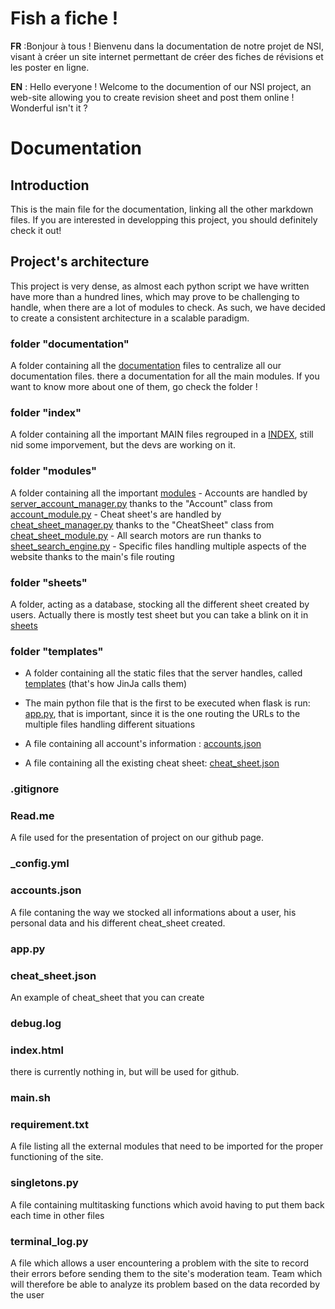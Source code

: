 # Fish a fiche !

**FR** :Bonjour à tous ! Bienvenu dans la documentation de notre projet de NSI, visant à créer un site internet permettant de créer des fiches de révisions et les poster en ligne.

**EN** : Hello everyone ! Welcome to the documention of our NSI project, an web-site allowing you to create revision sheet and post them online ! Wonderful isn't it ?

# Documentation

## Introduction

This is the main file for the documentation, linking all the other markdown files. If you are interested in developping this project, you should definitely check it out!

## Project's architecture

This project is very dense, as almost each python script we have written have more than a hundred lines, which may prove to be challenging to handle, when there are a lot of modules to check. As such, we have decided to create a consistent architecture in a scalable paradigm.

### folder "documentation"

A folder containing all the [documentation](/documentation) files to centralize all our documentation files. there a documentation for all the main modules. If you want to know more about one of them, go check the folder !

### folder "index"

A folder containing all the important MAIN files regrouped in a [INDEX](/index), still nid some imporvement, but the devs are working on it.

### folder "modules"

A folder containing all the important [modules](/modules)
	- Accounts are handled by [server_account_manager.py](/modules/server_account_manager.py) thanks to the "Account" class from [account_module.py](/modules/account_module.py)
	- Cheat sheet's are handled by [cheat_sheet_manager.py](/modules/cheat_sheet_manager.py) thanks to the "CheatSheet" class from [cheat_sheet_module.py](/modules/cheat_sheet_module.py)
	- All search motors are run thanks to [sheet_search_engine.py](/modules/sheet_search_engine.py)
	- Specific files handling multiple aspects of the website thanks to the main's file routing

### folder "sheets"

A folder, acting as a database, stocking all the different sheet created by users. Actually there is mostly test sheet but you can take a blink on it in [sheets](/sheets)

### folder "templates"

- A folder containing all the static files that the server handles, called [templates](/templates) (that's how JinJa calls them)

- The main python file that is the first to be executed when flask is run: [app.py](/app.py), that is important, since it is the one routing the URLs to the multiple files handling different situations
- A file containing all account's information : [accounts.json](/accounts.json)
- A file containing all the existing cheat sheet: [cheat_sheet.json](/cheat_sheet.json)

### .gitignore

### Read.me

A file used for the presentation of project on our github page.

### _config.yml

### accounts.json

A file contaning the way we stocked all informations about a user, his personal data and his different cheat_sheet created.

### app.py

### cheat_sheet.json

An example of cheat_sheet that you can create

### debug.log

### index.html

there is currently nothing in, but will be used for github.

### main.sh

### requirement.txt

A file listing all the external modules that need to be imported for the proper functioning of the site.

### singletons.py

A file containing multitasking functions which avoid having to put them back each time in other files

### terminal_log.py

A file which allows a user encountering a problem with the site to record their errors before sending them to the site's moderation team. Team which will therefore be able to analyze its problem based on the data recorded by the user


